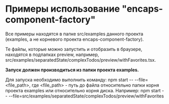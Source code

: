 Примеры использование "encaps-component-factory"
========
Все примеры находятся в папке src/examples данного проекта (examples, а не корневого проекта encaps-component-factory).

Те файлы, которые можно запустить и отобразить в браузере, находятся в подпапках preview, например, src/examples/separatedState/complexTodos/preview/withFavorites.tsx.

**Запуск должен производиться из папки проекта examples.**

Для запуска необходимо выполнить команду:
npm start -- --file=<file_path>,
где <file_path> - путь до файла относительно папки корня проекта examples или относительно корня диска.
Например:
npm start -- --file=src/examples/separatedState/complexTodos/preview/withFavorites